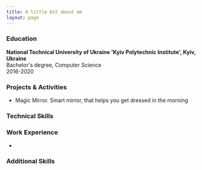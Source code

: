 ```yaml
---
title: A little bit about me
layout: page
---
```


### Education
**National Technical University of Ukraine 'Kyiv Polytechnic Institute', Kyiv, Ukraine**   
Bachelor's degree, Computer Science  
2016-2020

### Projects & Activities
* Magic Mirror. Smart mirror, that helps you get dressed in the morning

### Technical Skills

### Work Experience
*

### Additional Skills
